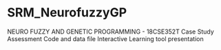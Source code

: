 # SRM_NeurofuzzyGP
NEURO FUZZY AND GENETIC PROGRAMMING - 18CSE352T 
Case Study Assessment Code and data file
Interactive Learning tool presentation

